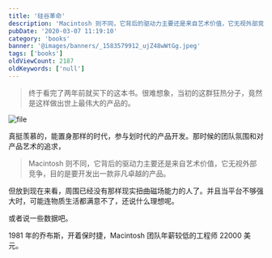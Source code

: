 ```yaml
---
title: '硅谷革命'
description: 'Macintosh 则不同，它背后的驱动力主要还是来自艺术价值，它无视外部竞争，目的是要开发出一款非凡卓越的产品'
pubDate: '2020-03-07 11:19:10'
category: 'books'
banner: '@images/banners/_1583579912_ujZ48wWtGg.jpeg'
tags: ['books']
oldViewCount: 2187
oldKeywords: ['null']
---
```


> 终于看完了两年前就买下的这本书。很难想象，当初的这群狂热分子，竟然是这样做出世上最伟大的产品的。

![file](https://images.godruoyi.com/posts/202003/07/_1583578626_MU8lTqVTh3.png)

真挺羡慕的，能置身那样的时代，参与划时代的产品开发。那时候的团队氛围和对产品艺术的追求，

> Macintosh 则不同，它背后的驱动力主要还是来自艺术价值，它无视外部竞争，目的是要开发出一款非凡卓越的产品。

但放到现在来看，周围已经没有那样现实扭曲磁场能力的人了。并且当平台不够强大时，可能连物质生活都满意不了，还说什么理想呢。

或者说一些数据吧。

1981 年的乔布斯，开着保时捷，Macintosh 团队年薪较低的工程师 22000 美元。
